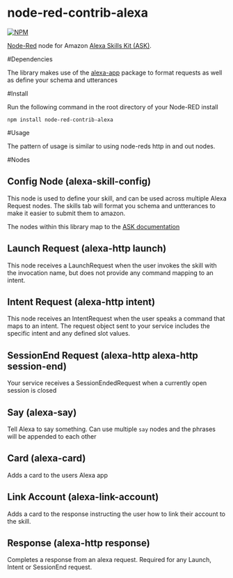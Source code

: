 node-red-contrib-alexa
======================

[![NPM](https://nodei.co/npm/node-red-contrib-alexa.png)](https://nodei.co/npm/node-red-contrib-alexa/)

[Node-Red][1] node for Amazon [Alexa Skills Kit (ASK)][2].

#Dependencies

The library makes use of the [alexa-app][3] package to format requests as well as define your schema and utterances

#Install

Run the following command in the root directory of your Node-RED install

    npm install node-red-contrib-alexa

#Usage

The pattern of usage is similar to using node-reds http in and out nodes.

#Nodes

## Config Node (alexa-skill-config)

This node is used to define your skill, and can be used across multiple Alexa Request nodes. The skills tab will
format you schema and untterances to make it easier to submit them to amazon.

The nodes within this library map to the [ASK documentation][4]

## Launch Request (alexa-http launch)

This node receives a LaunchRequest when the user invokes the skill with the invocation name, but does not provide any command mapping to an intent.

## Intent Request (alexa-http intent)

This node receives an IntentRequest when the user speaks a command that maps to an intent. The request object sent to your service includes the specific intent and any defined slot values.

## SessionEnd Request (alexa-http alexa-http session-end)

Your service receives a SessionEndedRequest when a currently open session is closed

## Say (alexa-say)

Tell Alexa to say something. Can use multiple `say` nodes and the phrases will be appended to each other

## Card (alexa-card)

Adds a card to the users Alexa app

## Link Account (alexa-link-account)

Adds a card to the response instructing the user how to link their account to the skill.

## Response (alexa-http response)

Completes a response from an alexa request. Required for any Launch, Intent or SessionEnd request.


[1]:http://nodered.org
[2]:https://developer.amazon.com/public/solutions/alexa/alexa-skills-kit
[3]:https://www.npmjs.com/package/alexa-app
[4]:https://developer.amazon.com/public/solutions/alexa/alexa-skills-kit/docs/alexa-skills-kit-interface-reference
